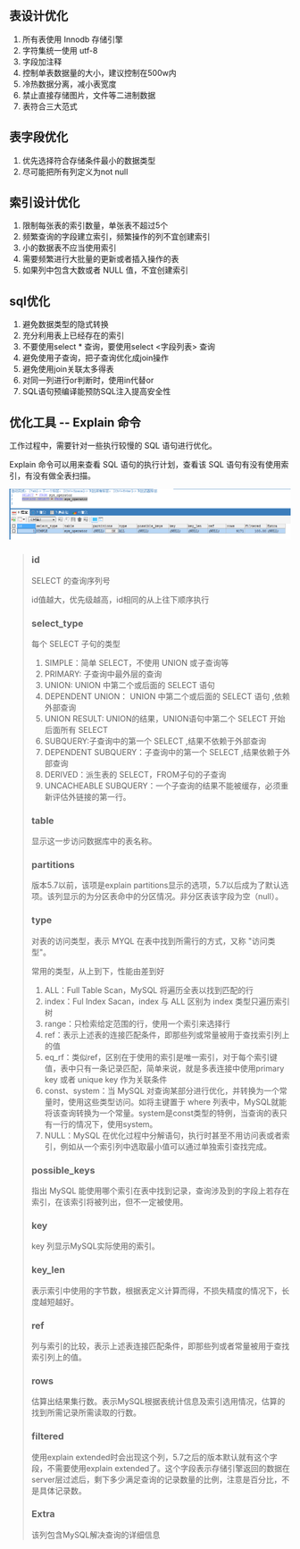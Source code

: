 ## 表设计优化

1. 所有表使用 Innodb 存储引擎
2. 字符集统一使用 utf-8
3. 字段加注释
4. 控制单表数据量的大小，建议控制在500w内
5. 冷热数据分离，减小表宽度
6. 禁止直接存储图片，文件等二进制数据
7. 表符合三大范式

## 表字段优化

1. 优先选择符合存储条件最小的数据类型
2. 尽可能把所有列定义为not null

## 索引设计优化

1. 限制每张表的索引数量，单张表不超过5个
2. 频繁查询的字段建立索引，频繁操作的列不宜创建索引
3. 小的数据表不应当使用索引
4. 需要频繁进行大批量的更新或者插入操作的表
5. 如果列中包含大数或者 NULL 值，不宜创建索引

## sql优化

1. 避免数据类型的隐式转换
2. 充分利用表上已经存在的索引
3. 不要使用select * 查询，要使用select <字段列表> 查询
4. 避免使用子查询，把子查询优化成join操作
5. 避免使用join关联太多得表
6. 对同一列进行or判断时，使用in代替or
7. SQL语句预编译能预防SQL注入提高安全性

## 优化工具 -- Explain 命令

工作过程中，需要针对一些执行较慢的 SQL 语句进行优化。

Explain 命令可以用来查看 SQL 语句的执行计划，查看该 SQL 语句有没有使用索引，有没有做全表扫描。

![image-20200909111034830](resources/Explain命令)

> ### id
>
> SELECT 的查询序列号
>
> id值越大，优先级越高，id相同的从上往下顺序执行
>
> ### select_type
>
> 每个 SELECT 子句的类型
>
> 1. SIMPLE：简单 SELECT，不使用 UNION 或子查询等
> 2. PRIMARY: 子查询中最外层的查询
> 3. UNION: UNION 中第二个或后面的 SELECT 语句 
> 4. DEPENDENT UNION： UNION 中第二个或后面的 SELECT 语句 ,依赖外部查询
> 5. UNION RESULT: UNION的结果，UNION语句中第二个 SELECT 开始后面所有 SELECT
> 6. SUBQUERY:子查询中的第一个 SELECT ,结果不依赖于外部查询
> 7. DEPENDENT SUBQUERY：子查询中的第一个 SELECT ,结果依赖于外部查询
> 8. DERIVED：派生表的 SELECT，FROM子句的子查询
> 9. UNCACHEABLE SUBQUERY：一个子查询的结果不能被缓存，必须重新评估外链接的第一行。
>
> ### table
>
> 显示这一步访问数据库中的表名称。
>
> ### partitions
>
> 版本5.7以前，该项是explain partitions显示的选项，5.7以后成为了默认选项。该列显示的为分区表命中的分区情况。非分区表该字段为空（null）。
>
> ### type
>
> 对表的访问类型，表示 MYQL 在表中找到所需行的方式，又称 "访问类型"。
>
> 常用的类型，从上到下，性能由差到好
>
> 1. ALL：Full Table Scan，MySQL 将遍历全表以找到匹配的行
> 2. index：Ful Index Sacan，index 与 ALL 区别为 index 类型只遍历索引树
> 3. range：只检索给定范围的行，使用一个索引来选择行
> 4. ref：表示上述表的连接匹配条件，即那些列或常量被用于查找索引列上的值
> 5. eq_rf：类似ref，区别在于使用的索引是唯一索引，对于每个索引键值，表中只有一条记录匹配，简单来说，就是多表连接中使用primary key 或者 unique key 作为关联条件
> 6. const、system：当 MySQL 对查询某部分进行优化，并转换为一个常量时，使用这些类型访问。如将主键置于 where 列表中，MySQL就能将该查询转换为一个常量。system是const类型的特例，当查询的表只有一行的情况下，使用system。
> 7. NULL：MySQL 在优化过程中分解语句，执行时甚至不用访问表或者索引，例如从一个索引列中选取最小值可以通过单独索引查找完成。
>
> ### possible_keys
>
> 指出 MySQL 能使用哪个索引在表中找到记录，查询涉及到的字段上若存在索引，在该索引将被列出，但不一定被使用。
>
> ### key
>
> key 列显示MySQL实际使用的索引。
>
> ### key_len
>
> 表示索引中使用的字节数，根据表定义计算而得，不损失精度的情况下，长度越短越好。
>
> ### ref
>
> 列与索引的比较，表示上述表连接匹配条件，即那些列或者常量被用于查找索引列上的值。
>
> ### rows
>
> 估算出结果集行数。表示MySQL根据表统计信息及索引选用情况，估算的找到所需记录所需读取的行数。
>
> ### filtered
>
> 使用explain extended时会出现这个列，5.7之后的版本默认就有这个字段，不需要使用explain extended了。这个字段表示存储引擎返回的数据在server层过滤后，剩下多少满足查询的记录数量的比例，注意是百分比，不是具体记录数。
>
> ### Extra
>
> 该列包含MySQL解决查询的详细信息

